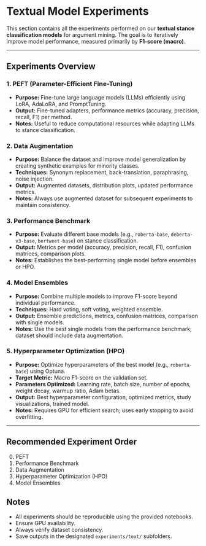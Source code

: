 # Textual Model Experiments

This section contains all the experiments performed on our **textual stance classification models** for argument mining. The goal is to iteratively improve model performance, measured primarily by **F1-score (macro)**.

---

## Experiments Overview

### 1. **PEFT (Parameter-Efficient Fine-Tuning)**
- **Purpose:** Fine-tune large language models (LLMs) efficiently using LoRA, AdaLoRA, and PromptTuning.
- **Output:** Fine-tuned adapters, performance metrics (accuracy, precision, recall, F1) per method.
- **Notes:** Useful to reduce computational resources while adapting LLMs to stance classification.

### 2. **Data Augmentation**
- **Purpose:** Balance the dataset and improve model generalization by creating synthetic examples for minority classes.
- **Techniques:** Synonym replacement, back-translation, paraphrasing, noise injection.
- **Output:** Augmented datasets, distribution plots, updated performance metrics.
- **Notes:** Always use augmented dataset for subsequent experiments to maintain consistency.

### 3. **Performance Benchmark**
- **Purpose:** Evaluate different base models (e.g., `roberta-base`, `deberta-v3-base`, `bertweet-base`) on stance classification.
- **Output:** Metrics per model (accuracy, precision, recall, F1), confusion matrices, comparison plots.
- **Notes:** Establishes the best-performing single model before ensembles or HPO.

### 4. **Model Ensembles**
- **Purpose:** Combine multiple models to improve F1-score beyond individual performance.
- **Techniques:** Hard voting, soft voting, weighted ensemble.
- **Output:** Ensemble predictions, metrics, confusion matrices, comparison with single models.
- **Notes:** Use the best single models from the performance benchmark; dataset should include data augmentation.

### 5. **Hyperparameter Optimization (HPO)**
- **Purpose:** Optimize hyperparameters of the best model (e.g., `roberta-base`) using Optuna.
- **Target Metric:** Macro F1-score on the validation set.
- **Parameters Optimized:** Learning rate, batch size, number of epochs, weight decay, warmup ratio, Adam betas.
- **Output:** Best hyperparameter configuration, optimized metrics, study visualizations, trained model.
- **Notes:** Requires GPU for efficient search; uses early stopping to avoid overfitting.

---

## Recommended Experiment Order

0. PEFT  
1. Performance Benchmark 
2. Data Augmentation  
3. Hyperparameter Optimization (HPO) 
4. Model Ensembles

## Notes

- All experiments should be reproducible using the provided notebooks.  
- Ensure GPU availability. 
- Always verify dataset consistency.
- Save outputs in the designated `experiments/text/` subfolders.
